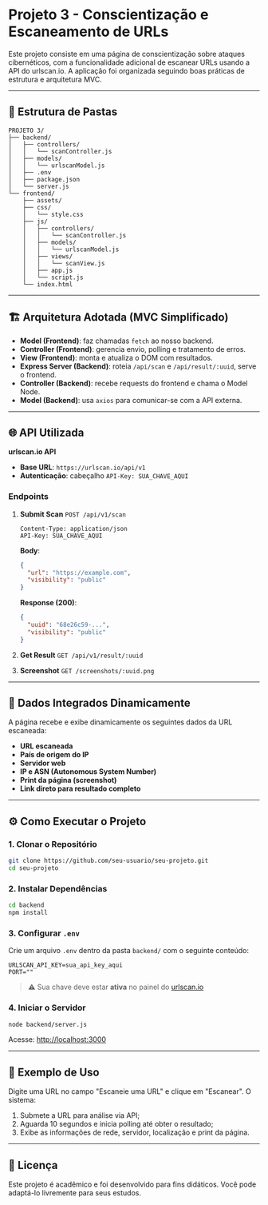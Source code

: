 # Projeto 3 - Conscientização e Escaneamento de URLs

Este projeto consiste em uma página de conscientização sobre ataques cibernéticos, com a funcionalidade adicional de escanear URLs usando a API do urlscan.io. A aplicação foi organizada seguindo boas práticas de estrutura e arquitetura MVC.

---

## 📁 Estrutura de Pastas

```plaintext
PROJETO 3/
├── backend/
│   ├── controllers/
│   │   └── scanController.js
│   ├── models/
│   │   └── urlscanModel.js
│   ├── .env
│   ├── package.json
│   └── server.js
└── frontend/
    ├── assets/
    ├── css/
    │   └── style.css
    ├── js/
    │   ├── controllers/
    │   │   └── scanController.js
    │   ├── models/
    │   │   └── urlscanModel.js
    │   ├── views/
    │   │   └── scanView.js
    │   ├── app.js
    │   └── script.js
    └── index.html
```

---

## 🏗️ Arquitetura Adotada (MVC Simplificado)

- **Model (Frontend)**: faz chamadas `fetch` ao nosso backend.
- **Controller (Frontend)**: gerencia envio, polling e tratamento de erros.
- **View (Frontend)**: monta e atualiza o DOM com resultados.
- **Express Server (Backend)**: roteia `/api/scan` e `/api/result/:uuid`, serve o frontend.
- **Controller (Backend)**: recebe requests do frontend e chama o Model Node.
- **Model (Backend)**: usa `axios` para comunicar-se com a API externa.

---

## 🌐 API Utilizada

**urlscan.io API**

- **Base URL**: `https://urlscan.io/api/v1`
- **Autenticação**: cabeçalho `API-Key: SUA_CHAVE_AQUI`

### Endpoints

1. **Submit Scan**
   `POST /api/v1/scan`

   ```http
   Content-Type: application/json
   API-Key: SUA_CHAVE_AQUI
   ```

   **Body**:

   ```json
   {
     "url": "https://example.com",
     "visibility": "public"
   }
   ```

   **Response (200)**:

   ```json
   {
     "uuid": "68e26c59-...",
     "visibility": "public"
   }
   ```

2. **Get Result**
   `GET /api/v1/result/:uuid`

3. **Screenshot**
   `GET /screenshots/:uuid.png`

---

## 🔄 Dados Integrados Dinamicamente

A página recebe e exibe dinamicamente os seguintes dados da URL escaneada:

- **URL escaneada**
- **País de origem do IP**
- **Servidor web**
- **IP e ASN (Autonomous System Number)**
- **Print da página (screenshot)**
- **Link direto para resultado completo**

---

## ⚙️ Como Executar o Projeto

### 1. Clonar o Repositório

```bash
git clone https://github.com/seu-usuario/seu-projeto.git
cd seu-projeto
```

### 2. Instalar Dependências

```bash
cd backend
npm install
```

### 3. Configurar `.env`

Crie um arquivo `.env` dentro da pasta `backend/` com o seguinte conteúdo:

```env
URLSCAN_API_KEY=sua_api_key_aqui
PORT=""
```

> ⚠️ Sua chave deve estar **ativa** no painel do [urlscan.io](https://urlscan.io/user/api/)

### 4. Iniciar o Servidor

```bash
node backend/server.js
```

Acesse: [http://localhost:3000](http://localhost:3000)

---

## 🧪 Exemplo de Uso

Digite uma URL no campo "Escaneie uma URL" e clique em "Escanear". O sistema:

1. Submete a URL para análise via API;
2. Aguarda 10 segundos e inicia polling até obter o resultado;
3. Exibe as informações de rede, servidor, localização e print da página.

---

## 📄 Licença

Este projeto é acadêmico e foi desenvolvido para fins didáticos. Você pode adaptá-lo livremente para seus estudos.
